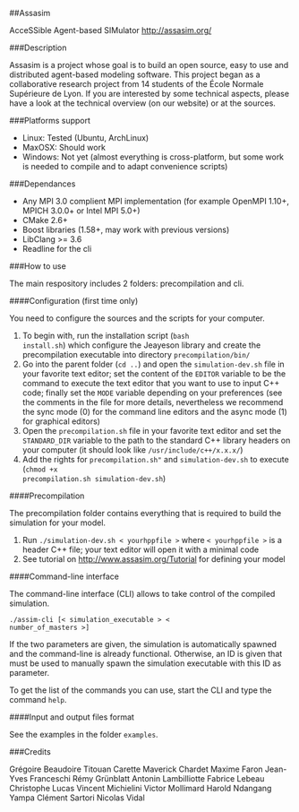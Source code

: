 ##Assasim

AcceSSible Agent-based SIMulator
http://assasim.org/


###Description

Assasim is a project whose goal is to build an open source, easy to use and distributed agent-based modeling software. This project began as a collaborative research project from 14 students of the École Normale Supérieure de Lyon. If you are interested by some technical aspects, please have a look at the technical overview (on our website) or at the sources.


###Platforms support

- Linux: Tested (Ubuntu, ArchLinux)
- MaxOSX: Should work
- Windows: Not yet (almost everything is cross-platform, but some work is needed to compile and to adapt convenience scripts)



###Dependances

- Any MPI 3.0 complient MPI implementation (for example OpenMPI 1.10+, MPICH 3.0.0+ or Intel MPI 5.0+)
- CMake 2.6+
- Boost libraries (1.58+, may work with previous versions)
- LibClang >= 3.6
- Readline for the cli



###How to use

The main respository includes 2 folders: precompilation and cli.

####Configuration (first time only)

You need to configure the sources and the scripts for your computer.

1. To begin with, run the installation script (<code>bash install.sh</code>) which configure the Jeayeson library and create the precompilation executable into directory <code>precompilation/bin/</code>
2. Go into the parent folder (<code>cd ..</code>) and open the <code>simulation-dev.sh</code> file in your favorite text editor; set the content of the <code>EDITOR</code> variable to be the command to execute the text editor that you want to use to input C++ code; finally set the <code>MODE</code> variable depending on your preferences (see the comments in the file for more details, nevertheless we recommend the sync mode (0) for the command line editors and the async mode (1) for graphical editors)
3. Open the <code>precompilation.sh</code> file in your favorite text editor and set the <code>STANDARD_DIR</code> variable to the path to the standard C++ library headers on your computer (it should look like <code>/usr/include/c++/x.x.x/</code>)
4. Add the rights for <code>precompilation.sh"</code> and <code>simulation-dev.sh</code> to execute (<code>chmod +x precompilation.sh simulation-dev.sh</code>)


####Precompilation

The precompilation folder contains everything that is required to build the simulation for your model.

1. Run <code>./simulation-dev.sh < yourhppfile ></code> where <code>< yourhppfile ></code> is a header C++ file; your text editor will open it with a minimal code
2. See tutorial on http://www.assasim.org/Tutorial for defining your model

####Command-line interface

The command-line interface (CLI) allows to take control of the compiled simulation.

<code>./assim-cli [< simulation_executable > < number_of_masters >]</code>

If the two parameters are given, the simulation is automatically spawned and the command-line is already functional.
Otherwise, an ID is given that must be used to manually spawn the simulation executable with this ID as parameter.

To get the list of the commands you can use, start the CLI and type the command <code>help</code>.


####Input and output files format

See the examples in the folder <code>examples</code>.


###Credits

Grégoire Beaudoire
Titouan Carette
Maverick Chardet
Maxime Faron
Jean-Yves Franceschi
Rémy Grünblatt
Antonin Lambilliotte
Fabrice Lebeau
Christophe Lucas
Vincent Michielini
Victor Mollimard
Harold Ndangang Yampa
Clément Sartori
Nicolas Vidal
